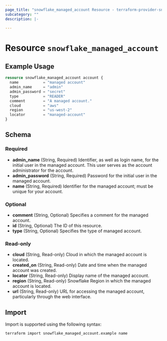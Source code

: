 ```yaml
---
page_title: "snowflake_managed_account Resource - terraform-provider-snowflake-back"
subcategory: ""
description: |-
  
---
```


# Resource `snowflake_managed_account`



## Example Usage

```terraform
resource snowflake_managed_account account {
  name           = "managed account"
  admin_name     = "admin"
  admin_password = "secret"
  type           = "READER"
  comment        = "A managed account."
  cloud          = "aws"
  region         = "us-west-2"
  locator        = "managed-account"
}
```

## Schema

### Required

- **admin_name** (String, Required) Identifier, as well as login name, for the initial user in the managed account. This user serves as the account administrator for the account.
- **admin_password** (String, Required) Password for the initial user in the managed account.
- **name** (String, Required) Identifier for the managed account; must be unique for your account.

### Optional

- **comment** (String, Optional) Specifies a comment for the managed account.
- **id** (String, Optional) The ID of this resource.
- **type** (String, Optional) Specifies the type of managed account.

### Read-only

- **cloud** (String, Read-only) Cloud in which the managed account is located.
- **created_on** (String, Read-only) Date and time when the managed account was created.
- **locator** (String, Read-only) Display name of the managed account.
- **region** (String, Read-only) Snowflake Region in which the managed account is located.
- **url** (String, Read-only) URL for accessing the managed account, particularly through the web interface.

## Import

Import is supported using the following syntax:

```shell
terraform import snowflake_managed_account.example name
```
